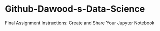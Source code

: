# Github-Dawood-s-Data-Science
 Final Assignment Instructions: Create and Share Your Jupyter Notebook
